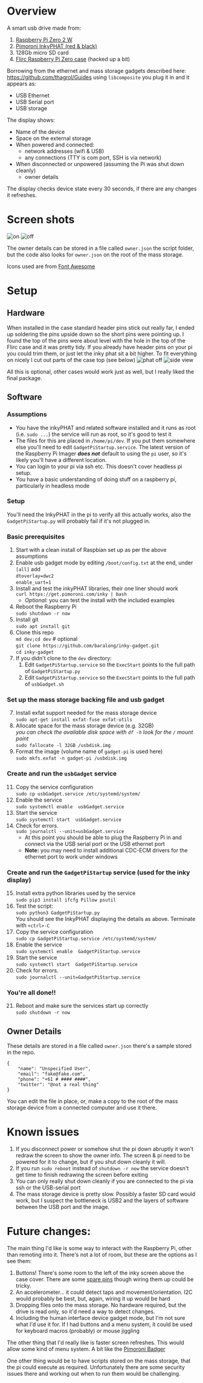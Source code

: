 # Overview
A smart usb drive made from:
1. [Raspberry Pi Zero 2 W](https://www.raspberrypi.com/products/raspberry-pi-zero-2-w/)
2. [Pimoroni InkyPHAT (red & black)](https://shop.pimoroni.com/products/inky-phat?variant=12549254217811)
3. 128Gb micro SD card
4. [Flirc Raspberry Pi Zero case](https://flirc.tv/products/flirc-raspberrypizero?variant=42687976833252) (hacked up a bit)

Borrowing from the ethernet and mass storage gadgets described here: https://github.com/thagrol/Guides using `libcomposite` you plug it in and it appears as:
* USB Ethernet
* USB Serial port
* USB storage

The display shows:
* Name of the device
* Space on the external storage
* When powered and connected:
  * network addresses (wifi & USB) 
  * any connections (TTY is com port, SSH is via network)
* When disconnected or unpowered (assuming the Pi was shut down cleanly)
  * owner details

The display checks device state every 30 seconds, if there are any changes it refreshes.

# Screen shots
![on](https://user-images.githubusercontent.com/225905/169946109-321233d4-dea4-4b42-9abe-ed2547084d6b.jpg)
![off](https://user-images.githubusercontent.com/225905/169946133-1ec556a2-a3d0-4a65-b5ab-6477758cf063.jpg)

The owner details can be stored in a file called `owner.json` the script folder, but the code also looks for `owner.json` on the root of the mass storage. 

Icons used are from [Font Awesome](https://fontawesome.com/icons)

# Setup
## Hardware
When installed in the case standard header pins stick out really far, I ended up soldering the pins upside down so the short pins were pointing up. I found the top of the pins were about level with the hole in the top of the Flirc case and it was pretty tidy. If you already have header pins on your pi you could trim them, or just let the inky phat sit a bit higher. To fit everything on nicely I cut out parts of the case top (see below)
![phat off](https://user-images.githubusercontent.com/225905/169948230-40e54025-1518-4301-ba9a-d1d421de4938.jpg)
![side view](https://user-images.githubusercontent.com/225905/169948231-e225a1cd-1dbb-46d0-a334-5428dd5d8405.jpg)

All this is optional, other cases would work just as well, but I really liked the final package.

## Software
### Assumptions
* You have the inkyPHAT and related software installed and it runs as root (i.e. `sudo ...`) the service will run as root, so it's good to test it
* The files for this are placed in `/home/pi/dev`. If you put them somewhere else you'll need to edit `GadgetPiStartup.service`. The latest version of the Raspberry Pi Imager ***does not*** default to using the `pi` user, so it's likely you'll have a different location.
* You can login to your pi via ssh etc. This doesn't cover headless pi setup.
* You have a basic understanding of doing stuff on a raspberry pi, particularly in headless mode

### Setup
You'll need the InkyPHAT in the pi to verify all this actually works, also the `GadgetPiStartup.py` will probably fail if it's not plugged in.

### Basic prerequisites
1. Start with a clean install of Raspbian set up as per the above assumptions 
2. Enable usb gadget mode by editing `/boot/config.txt` at the end, under `[all]` add<br>
`dtoverlay=dwc2`<br>
`enable_uart=1`
2. Install and test the inkyPHAT libraries, their one liner should work <br>
`curl https://get.pimoroni.com/inky | bash`
    * *Optional:* you can test the install with the included examples
3. Reboot the Raspberry Pi<br>
`sudo shutdown -r now`
4. Install git<br>
`sudo apt install git`
4. Clone this repo<br>
`md dev;cd dev` # optional<br>
`git clone https://github.com/baralong/inky-gadget.git`<br>
`cd inky-gadget`
6. If you didn't clone to the `dev` directory: 
    1. Edit `GadgetPiStartup.service` so the `ExecStart` points to the full path of `GadgetPiStartup.py`
    2. Edit `GadgetPiStartup.service` so the `ExecStart` points to the full path of `usbGadget.sh`
### Set up the mass storage backing file and usb gadget
7. Install exfat support needed for the mass storage device<br>
`sudo apt-get install exfat-fuse exfat-utils`
8. Allocate space for the mass storage device (e.g. 32GB)<br>
*you can check the available disk space with `df -h` look for the `/` mount point*<br>
`sudo fallocate -l 32GB /usbdisk.img`
9. Format the image (volume name of `gadget-pi` is used here)<br>
`sudo mkfs.exfat -n gadget-pi /usbdisk.img`
### Create and run the `usbGadget` service
11. Copy the service configuration<br>
`sudo cp usbGadget.service /etc/systemd/system/`
12. Enable the service<br>
`sudo systemctl enable  usbGadget.service`
13. Start the service<br>
`sudo systemctl start  usbGadget.service`
14. Check for errors.<br>
`sudo journalctl --unit=usbGadget.service` 
    * At this point you should be able to plug the Raspberry Pi in and connect via the USB serial port or the USB ethernet port
    * **Note:** you may need to install additional CDC-ECM drivers for the ethernet port to work under windows
### Create and run the `GadgetPiStartup` service (used for the inky display)
15. Install extra python libraries used by the service<br>
`sudo pip3 install ifcfg Pillow psutil`
16. Test the script:<br>
`sudo python3 GadgetPiStartup.py`<br>
You should see the InkyPHAT displaying the details as above. Terminate with `<ctrl>-C`<br>
17. Copy the service configuration<br>
`sudo cp GadgetPiStartup.service /etc/systemd/system/`
18. Enable the service<br>
`sudo systemctl enable  GadgetPiStartup.service`
19. Start the service<br>
`sudo systemctl start  GadgetPiStartup.service`
20. Check for errors.<br>
`sudo journalctl --unit=GadgetPiStartup.service` 
### You're all done!!
21. Reboot and make sure the services start up correctly<br>
`sudo shutdown -r now`

## Owner Details
These details are stored in a file called `owner.json` there's a sample stored in the repo.
```
{
    "name": "Unspecified User",
    "email": "fake@fake.com",
    "phone": "+61 # #### ####",
    "twitter": "@not a real thing"
}
```
You can edit the file in place, or, make a copy to the root of the mass storage device from a connected computer and use it there.

# Known issues
1. If you disconnect power or somehow shut the pi down abruptly it won't redraw the screen to show the owner info. The screen & pi need to be powered for it to change, but if you shut down cleanly it will.
2. If you run `sudo reboot` instead of `shutdown -r now` the service doesn't get time to finish redrawing the screen before exiting
3. You can only really shut down cleanly if you are connected to the pi via ssh or the USB-serial port
4. The mass storage device is pretty slow. Possibly a faster SD card would work, but I suspect the bottleneck is USB2 and the layers of software between the USB port and the image.

# Future changes:
The main thing I'd like is some way to interact with the Raspberry Pi, other than remoting into it. There's not a lot of room, but these are the options as I see them:
1. Buttons! There's some room to the left of the inky screen above the case cover. There are some [spare pins](https://pinout.xyz/pinout/inky_phat) though wiring them up could be tricky.
2. An accelerometer... it could detect taps and movement/orientation. I2C would probably be best, but, again, wiring it up would be hard
3. Dropping files onto the mass storage. No hardware required, but the drive is read only, so it'd need a way to detect changes.
4. Including the human interface device gadget mode, but I'm not sure what I'd use it for. If I had buttons and a menu system, it could be used for keyboard macros (probably) or mouse jiggling 

The other thing that I'd really like is faster screen refreshes. This would allow some kind of menu system. A bit like the [Pimoroni Badger](https://shop.pimoroni.com/products/badger-2040?variant=39752959852627)

One other thing would be to have scripts stored on the mass storage, that the pi could execute as required. Unfortunately there are some security issues there and working out when to run them would be challenging.


